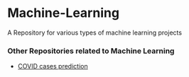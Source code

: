 # Machine-Learning
A Repository for various types of machine learning projects

### Other Repositories related to Machine Learning
- [COVID cases prediction](https://github.com/Arushacked/Covid-Cases-Prediction-Flipr-6.0)
